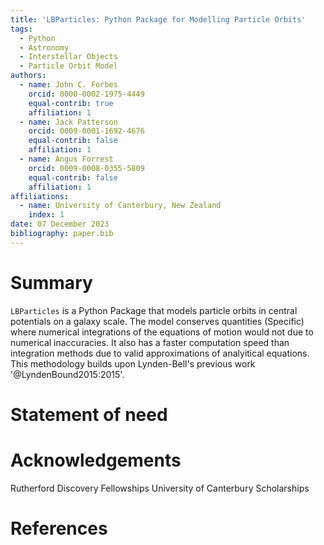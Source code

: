 ```yaml
---
title: 'LBParticles: Python Package for Modelling Particle Orbits'
tags:
  - Python
  - Astronomy
  - Interstellar Objects
  - Particle Orbit Model
authors:
  - name: John C. Forbes
    orcid: 0000-0002-1975-4449
    equal-contrib: true
    affiliation: 1
  - name: Jack Patterson
    orcid: 0009-0001-1692-4676
    equal-contrib: false
    affiliation: 1
  - name: Angus Forrest
    orcid: 0009-0008-0355-5809
    equal-contrib: false
    affiliation: 1
affiliations:
  - name: University of Canterbury, New Zealand
    index: 1
date: 07 December 2023
bibliography: paper.bib
---
```


# Summary

<!--
  ### Summary
  
  The lbparticles python package is a tool to model semianalytic orbits of point mass particles in a galactic potential. The model conserves linear and angular momentum, with high accuracy in velocities and Phi, arbitrarily accurate versus initiation time. 

  The lbparticles package allows for the investigation into population dynamics of interstellar objects. 

  Are there similar projects in the past? Is this competely new application?

  This paper describes the lbparticles package, the available classes, and the underlying architecture.

  ### lbparticles Package

  The lbparticles is a python package that can calculate semianalytic orbits and handle 'accounting' and can be easily integrated into a python project ...

  example code can be found @ ...

  The lbparticles is designed for interstellar object research...

  ### Classes

  How do the classes of the lbparticles operate?

  ### Design Principles

  We have chosen to construct lbparticles for accessability ...

  This is important for python, because it's a language built with object oriented coding in mind...

  The lbparticles package is supported by the University of Canterbury interstellar objects working group ...

  ### Acknowledgments

  ### References
-->


`LBParticles` is a Python Package that models particle orbits in central potentials on a galaxy scale. The model conserves quantities (Specific) where numerical integrations of the equations of motion would not due to numerical inaccuracies. It also has a faster computation speed than integration methods due to valid approximations of analyitical equations. This methodology builds upon Lynden-Bell's previous work '@LyndenBound2015:2015'.

# Statement of need



# Acknowledgements

Rutherford Discovery Fellowships
University of Canterbury Scholarships

# References